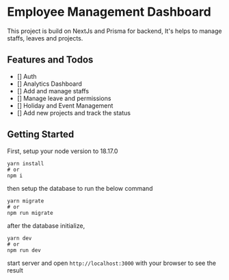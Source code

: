# Employee Management Dashboard

This project is build on NextJs and Prisma for backend, It's helps to manage staffs, leaves and projects.

## Features and Todos

- [] Auth
- [] Analytics Dashboard
- [] Add and manage staffs
- [] Manage leave and permissions
- [] Holiday and Event Management
- [] Add new projects and track the status

## Getting Started

First, setup your node version to 18.17.0

```
yarn install
# or
npm i
```

then setup the database to run the below command

```
yarn migrate
# or
npm run migrate
```

after the database initialize,

```
yarn dev
# or
npm run dev
```

start server and open `http://localhost:3000` with your browser to see the result
